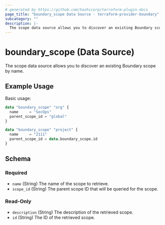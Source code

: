 ```yaml
---
# generated by https://github.com/hashicorp/terraform-plugin-docs
page_title: "boundary_scope Data Source - terraform-provider-boundary"
subcategory: ""
description: |-
  The scope data source allows you to discover an existing Boundary scope by name.
---
```


# boundary_scope (Data Source)

The scope data source allows you to discover an existing Boundary scope by name.

## Example Usage

Basic usage:

```terraform
data "boundary_scope" "org" {
  name     = "SecOps"
  parent_scope_id = "global"
}

data "boundary_scope" "project" {
  name     = "2111"
  parent_scope_id = data.boundary_scope.id
}
```


<!-- schema generated by tfplugindocs -->
## Schema

### Required

- `name` (String) The name of the scope to retrieve.
- `scope_id` (String) The parent scope ID that will be queried for the scope.

### Read-Only

- `description` (String) The description of the retrieved scope.
- `id` (String) The ID of the retrieved scope.

